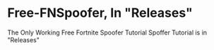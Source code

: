 # Free-FNSpoofer, In "Releases"
The Only Working Free Fortnite Spoofer Tutorial
Spoffer Tutorial is in "Releases"
